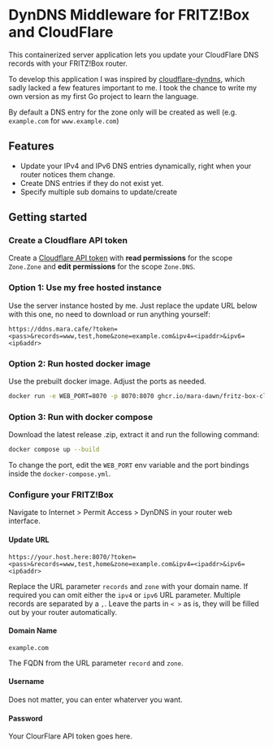 # DynDNS Middleware for FRITZ!Box and CloudFlare

This containerized server application lets you update your CloudFlare DNS records with your FRITZ!Box router.

To develop this application I was inspired by [cloudflare-dyndns](https://github.com/L480/cloudflare-dyndns/), which sadly lacked a few features important to me.
I took the chance to write my own version as my first Go project to learn the language.

By default a DNS entry for the zone only will be created as well (e.g. `example.com` for `www.example.com`)

## Features
* Update your IPv4 and IPv6 DNS entries dynamically, right when your router notices them change.
* Create DNS entries if they do not exist yet.
* Specify multiple sub domains to update/create

## Getting started

### Create a Cloudflare API token

Create a [Cloudflare API token](https://dash.cloudflare.com/profile/api-tokens) with **read permissions** for the scope `Zone.Zone` and **edit permissions** for the scope `Zone.DNS`.

### Option 1: Use my free hosted instance

Use the server instance hosted by me. Just replace the update URL below with this one, no need to download or run anything yourself:

```
https://ddns.mara.cafe/?token=<pass>&records=www,test,home&zone=example.com&ipv4=<ipaddr>&ipv6=<ip6addr>
```

### Option 2: Run hosted docker image

Use the prebuilt docker image. Adjust the ports as needed.

```bash
docker run -e WEB_PORT=8070 -p 8070:8070 ghcr.io/mara-dawn/fritz-box-cloudflare-dyndns:latest
```

### Option 3: Run with docker compose

Download the latest release .zip, extract it and run the following command:

```bash
docker compose up --build
```
To change the port, edit the `WEB_PORT` env variable and the port bindings inside the `docker-compose.yml`. 

### Configure your FRITZ!Box

Navigate to Internet > Permit Access > DynDNS in your router web interface.

#### Update URL
```https://your.host.here:8070/?token=<pass>&records=www,test,home&zone=example.com&ipv4=<ipaddr>&ipv6=<ip6addr>```

Replace the URL parameter `records` and `zone` with your domain name.
If required you can omit either the `ipv4` or `ipv6` URL parameter.
Multiple records are separated by a `,`.
Leave the parts in `< >` as is, they will be filled out by your router automatically.

#### Domain Name
```example.com```

The FQDN from the URL parameter `record` and `zone`.

#### Username

Does not matter, you can enter whaterver you want.

#### Password

Your ClourFlare API token goes here.
